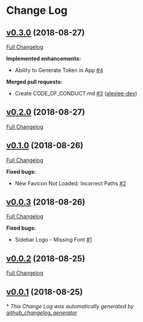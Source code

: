 # Change Log

## [v0.3.0](https://github.com/alexlee-dev/reposier/tree/v0.3.0) (2018-08-27)
[Full Changelog](https://github.com/alexlee-dev/reposier/compare/v0.2.0...v0.3.0)

**Implemented enhancements:**

- Ability to Generate Token in App [\#4](https://github.com/alexlee-dev/reposier/issues/4)

**Merged pull requests:**

- Create CODE\_OF\_CONDUCT.md [\#3](https://github.com/alexlee-dev/reposier/pull/3) ([alexlee-dev](https://github.com/alexlee-dev))

## [v0.2.0](https://github.com/alexlee-dev/reposier/tree/v0.2.0) (2018-08-27)
[Full Changelog](https://github.com/alexlee-dev/reposier/compare/v0.1.0...v0.2.0)

## [v0.1.0](https://github.com/alexlee-dev/reposier/tree/v0.1.0) (2018-08-26)
[Full Changelog](https://github.com/alexlee-dev/reposier/compare/v0.0.3...v0.1.0)

**Fixed bugs:**

- New Favicon Not Loaded: Incorrect Paths [\#2](https://github.com/alexlee-dev/reposier/issues/2)

## [v0.0.3](https://github.com/alexlee-dev/reposier/tree/v0.0.3) (2018-08-26)
[Full Changelog](https://github.com/alexlee-dev/reposier/compare/v0.0.2...v0.0.3)

**Fixed bugs:**

- Sidebar Logo - Missing Font [\#1](https://github.com/alexlee-dev/reposier/issues/1)

## [v0.0.2](https://github.com/alexlee-dev/reposier/tree/v0.0.2) (2018-08-25)
[Full Changelog](https://github.com/alexlee-dev/reposier/compare/v0.0.1...v0.0.2)

## [v0.0.1](https://github.com/alexlee-dev/reposier/tree/v0.0.1) (2018-08-25)


\* *This Change Log was automatically generated by [github_changelog_generator](https://github.com/skywinder/Github-Changelog-Generator)*